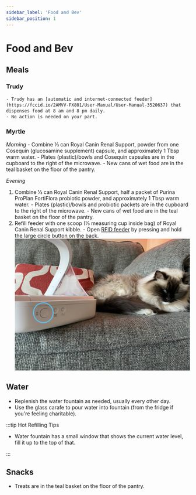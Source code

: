 ```yaml
---
sidebar_label: 'Food and Bev'
sidebar_position: 1
---
```


# Food and Bev

## Meals

### Trudy
    - Trudy has an [automatic and internet-connected feeder](https://fccid.io/2AMVV-FX801/User-Manual/User-Manual-3520637) that dispenses food at 8 am and 8 pm daily. 
    - No action is needed on your part.
   

### Myrtle

*Morning*
    - Combine ⅓ can Royal Canin Renal Support, powder from one Cosequin (glucosamine supplement) capsule, and approximately 1 Tbsp warm water. 
        - Plates (plastic)/bowls and Cosequin capsules are in the cupboard to the right of the microwave.
        - New cans of wet food are in the teal basket on the floor of the pantry.
    
*Evening*
1. Combine ⅓ can Royal Canin Renal Support, half a packet of Purina ProPlan FortiFlora probiotic powder, and approximately 1 Tbsp warm water. 
        - Plates (plastic)/bowls and probiotic packets are in the cupboard to the right of the microwave.
        - New cans of wet food are in the teal basket on the floor of the pantry.
2. Refill feeder with one scoop (⅓ measuring cup inside bag) of Royal Canin Renal Support kibble. 
        - Open [RFID feeder](https://www.surepetcare.com/surepetcare/filestream/file-to-stream?file=1914&_gl=1*7e661w*_up*MQ..&gclid=Cj0KCQiAm4WsBhCiARIsAEJIEzXugiRke2mj1Zj_MDXDrLhQgX48NF-MUedxeuLGLC_QtAK8-vAZi7caAq_TEALw_wcB&gclsrc=aw.ds) by pressing and hold the large circle button on the back.
        ![Alt text](/img/myrtle-feeder.jpg)

  


## Water 
- Replenish the water fountain as needed, usually every other day.
- Use the glass carafe to pour water into fountain (from the fridge if you're feeling charitable).

:::tip Hot Refilling Tips

- Water fountain has a small window that shows the current water level, fill it up to the top of that.

:::

## Snacks
- Treats are in the teal basket on the floor of the pantry.

